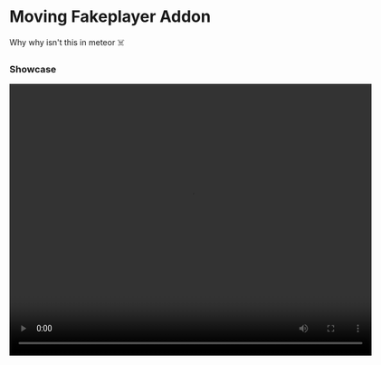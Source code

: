 # Moving Fakeplayer Addon

Why why isn't this in meteor ☠️

### Showcase

<video width="640" height="480" controls>
  <source src="showcase.mp4" type="video/mp4">
  Your browser does not support the video tag.
</video>
